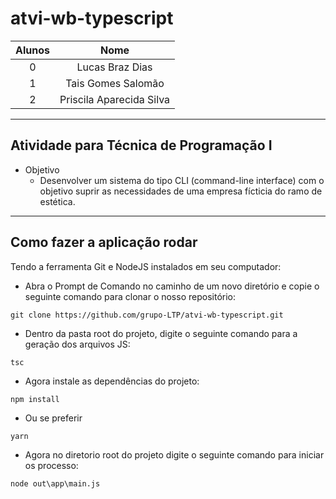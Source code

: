 # atvi-wb-typescript

|Alunos|Nome|
|:---:|:---:|
|0|Lucas Braz Dias
|1|Tais Gomes Salomão
|2|Priscila Aparecida Silva
---
## Atividade para Técnica de Programação I
- Objetivo
  - Desenvolver um sistema do tipo CLI (command-line interface) com o objetivo suprir as necessidades de uma empresa fícticia do ramo de estética.
----
## Como fazer a aplicação rodar ##

Tendo a ferramenta Git e NodeJS instalados em seu computador:
- Abra o Prompt de Comando no caminho de um novo diretório e copie o seguinte comando para clonar o nosso repositório:

```
git clone https://github.com/grupo-LTP/atvi-wb-typescript.git
```
- Dentro da pasta root do projeto, digite o seguinte comando para a geração dos arquivos JS:
```
tsc
```
- Agora instale as dependências do projeto:
``` 
npm install
``` 
- Ou se preferir
``` 
yarn
```
- Agora no diretorio root do projeto digite o seguinte comando para iniciar os processo:
```
node out\app\main.js
```
